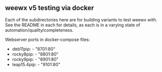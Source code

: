 
## weewx v5 testing via docker

Each of the subdirectories here are for building variants
to test weewx with.   See the README in each for details,
as each is in a varying state of automation/quality/completeness.

Webserver ports in docker-compose files:
* deb11pip:  - "8701:80"
* rocky8pip: - "8801:80"
* rocky9pip: - "8901:80"
* leap15.4pip: - "9101:80"

